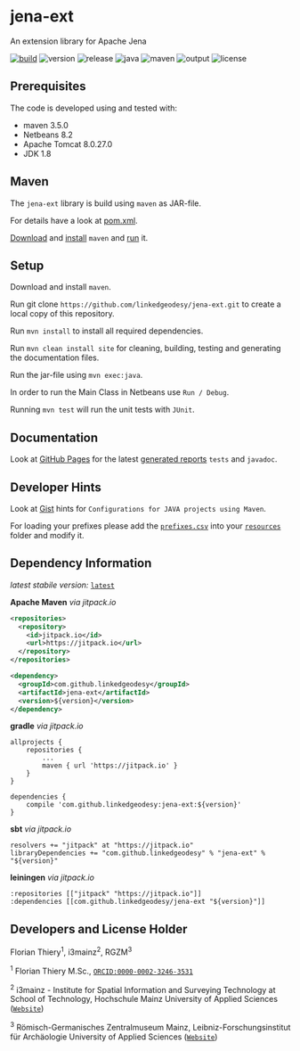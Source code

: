 # jena-ext

An extension library for Apache Jena

[![build](https://api.travis-ci.org/linkedgeodesy/jena-ext.svg?branch=master)](https://travis-ci.org/linkedgeodesy/jena-ext) ![version](https://img.shields.io/badge/version-1.0--SNAPSHOT-green.svg)
![release](https://img.shields.io/github/release/linkedgeodesy/jena-ext.svg) ![java](https://img.shields.io/badge/jdk-1.8-red.svg) ![maven](https://img.shields.io/badge/maven-3.5.0-orange.svg) ![output](https://img.shields.io/badge/output-jar-red.svg) ![license](https://img.shields.io/github/license/linkedgeodesy/jena-ext.svg)

## Prerequisites

The code is developed using and tested with:

* maven 3.5.0
* Netbeans 8.2
* Apache Tomcat 8.0.27.0
* JDK 1.8

## Maven

The `jena-ext` library is build using `maven` as JAR-file.

For details have a look at [pom.xml](https://github.com/linkedgeodesy/jena-ext/blob/master/pom.xml).

[Download](http://maven.apache.org/download.cgi) and  [install](https://www.mkyong.com/maven/how-to-install-maven-in-windows/) `maven` and [run](https://maven.apache.org/guides/getting-started/maven-in-five-minutes.html) it.

## Setup

Download and install `maven`.

Run git clone `https://github.com/linkedgeodesy/jena-ext.git` to create a local copy of this repository.

Run `mvn install` to install all required dependencies.

Run `mvn clean install site` for cleaning, building, testing and generating the documentation files.

Run the jar-file using `mvn exec:java`.

In order to run the Main Class in Netbeans use `Run / Debug`.

Running `mvn test` will run the unit tests with `JUnit`.

## Documentation

Look at [GitHub Pages](https://linkedgeodesy.github.io/jena-ext/) for the latest [generated reports](https://linkedgeodesy.github.io/jena-ext/project-reports.html)  `tests` and `javadoc`.

## Developer Hints

Look at [Gist](https://gist.github.com/florianthiery/0f8c0c015555939c96eb13428bbf1cd4) hints for `Configurations for JAVA projects using Maven`.

For loading your prefixes please add the [`prefixes.csv`](https://github.com/linkedgeodesy/jena-ext/blob/master/src/main/resources/prefixes.csv) into your [`resources`](https://github.com/linkedgeodesy/jena-ext/tree/master/src/main/resources) folder and modify it.

## Dependency Information

*latest stabile version:* [`latest`](https://github.com/linkedgeodesy/jena-ext/releases/latest)

**Apache Maven** *via jitpack.io*

```xml
<repositories>
  <repository>
    <id>jitpack.io</id>
    <url>https://jitpack.io</url>
  </repository>
</repositories>

<dependency>
  <groupId>com.github.linkedgeodesy</groupId>
  <artifactId>jena-ext</artifactId>
  <version>${version}</version>
</dependency>
```

**gradle** *via jitpack.io*

```
allprojects {
    repositories {
        ...
        maven { url 'https://jitpack.io' }
    }
}

dependencies {
    compile 'com.github.linkedgeodesy:jena-ext:${version}'
}
```

**sbt** *via jitpack.io*

```
resolvers += "jitpack" at "https://jitpack.io"
libraryDependencies += "com.github.linkedgeodesy" % "jena-ext" % "${version}"
```

**leiningen** *via jitpack.io*

```
:repositories [["jitpack" "https://jitpack.io"]]   
:dependencies [[com.github.linkedgeodesy/jena-ext "${version}"]]
```

## Developers and License Holder

Florian Thiery<sup>1</sup>, i3mainz<sup>2</sup>, RGZM<sup>3</sup>

<sup>1</sup> Florian Thiery M.Sc., [`ORCID:0000-0002-3246-3531`](http://orcid.org/0000-0002-3246-3531)

<sup>2</sup> i3mainz - Institute for Spatial Information and Surveying Technology at School of Technology, Hochschule Mainz
University of Applied Sciences ([`Website`](http://i3mainz.hs-mainz.de/))

<sup>3</sup> Römisch-Germanisches Zentralmuseum Mainz, Leibniz-Forschungsinstitut für Archäologie
University of Applied Sciences ([`Website`](http://rgzm.de/))
